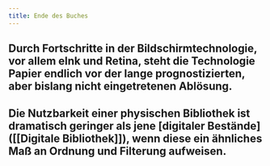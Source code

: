 ```yaml
---
title: Ende des Buches
---
```


## Durch Fortschritte in der Bildschirmtechnologie, vor allem eInk und Retina, steht die Technologie Papier endlich vor der lange prognostizierten, aber bislang nicht eingetretenen Ablösung.

## Die Nutzbarkeit einer physischen Bibliothek ist dramatisch geringer als jene [digitaler Bestände]([[Digitale Bibliothek]]), wenn diese ein ähnliches Maß an Ordnung und Filterung aufweisen.
